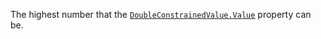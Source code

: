 The highest number that the [`DoubleConstrainedValue.Value`](https://create.roblox.com/docs/reference/engine/classes/DoubleConstrainedValue#Value) property
can be.
